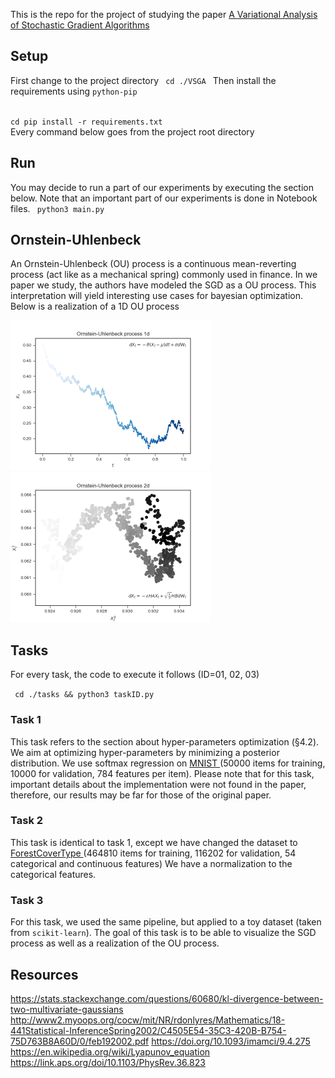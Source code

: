 This is the repo for the project of studying the paper <a href="https://arxiv.org/pdf/1602.02666.pdf"> A Variational Analysis of Stochastic Gradient Algorithms </a>
## Setup  
First change to the project directory 
<code> cd ./VSGA </code>
Then install the requirements using <code>python-pip</code>

<code>
cd pip install -r requirements.txt
</code>
Every command below goes from the project root directory

## Run
You may decide to run a part of our experiments by executing the section below. Note that an important part of our experiments is done in Notebook files.
<code> python3 main.py   </code>

## Ornstein-Uhlenbeck 
An Ornstein-Uhlenbeck (OU) process is a continuous mean-reverting process (act like as a mechanical spring) commonly used in finance. 
In we paper we study, the authors have modeled the SGD as a OU process. This interpretation will yield interesting use cases for bayesian optimization.
Below is a realization of a 1D OU process 

<img src="data/fig/ou1d.png" width="320px" height="240px"  alt="1D OU process"/> 
<img src="data/fig/ou2d.png" width="320px" height="240px"  alt="2D OU process"/> 

## Tasks 
For every task, the code to execute it follows (ID=01, 02, 03)

<code> cd ./tasks && python3 taskID.py</code>

### Task 1

This task refers to the section about hyper-parameters optimization (§4.2). We aim at optimizing hyper-parameters by minimizing a posterior distribution. 
We use softmax regression on <a href="http://yann.lecun.com/exdb/mnist/"> MNIST </a> (50000 items for training, 10000 for validation, 784 features per item).
Please note that for this task, important details about the implementation were not found in the paper, therefore, our results may be far for those of the original paper. 

### Task 2
This task is identical to task 1, except we have changed the dataset to <a href="https://archive.ics.uci.edu/ml/datasets/covertype"> ForestCoverType </a> (464810 items for training, 116202 for validation, 54 categorical and continuous features) 
We have a normalization to the categorical features. 

### Task 3

For this task, we used the same pipeline, but applied to a toy dataset (taken from <code>scikit-learn</code>). The goal of this task is to be able to visualize the SGD process as well as a realization of the OU process. 
## Resources 

https://stats.stackexchange.com/questions/60680/kl-divergence-between-two-multivariate-gaussians
http://www2.myoops.org/cocw/mit/NR/rdonlyres/Mathematics/18-441Statistical-InferenceSpring2002/C4505E54-35C3-420B-B754-75D763B8A60D/0/feb192002.pdf
https://doi.org/10.1093/imamci/9.4.275
https://en.wikipedia.org/wiki/Lyapunov_equation
https://link.aps.org/doi/10.1103/PhysRev.36.823
